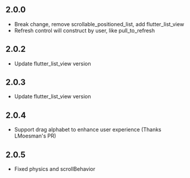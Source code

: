 ## 2.0.0
* Break change, remove scrollable_positioned_list, add flutter_list_view
* Refresh control will construct by user, like pull_to_refresh

## 2.0.2
* Update flutter_list_view version

## 2.0.3
* Update flutter_list_view version

## 2.0.4
* Support drag alphabet to enhance user experience (Thanks LMoesman's PR)

## 2.0.5
* Fixed physics and scrollBehavior